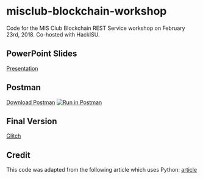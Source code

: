 # misclub-blockchain-workshop
Code for the MIS Club Blockchain REST Service workshop on February 23rd, 2018. Co-hosted with HackISU.

## PowerPoint Slides
[Presentation](https://drive.google.com/open?id=11Ynb3jy-_yQUUjoHVvjWr1a91m3YKtji)

## Postman
[Download Postman](http://bit.ly/misclub-postman)
[![Run in Postman](https://run.pstmn.io/button.svg)](https://app.getpostman.com/run-collection/f779cbac58d910a0ae3c)

## Final Version
[Glitch](https://isu-misclub-blockchain-workshop.glitch.me)

## Credit
This code was adapted from the following article which uses Python: [article](https://hackernoon.com/learn-blockchains-by-building-one-117428612f46)
